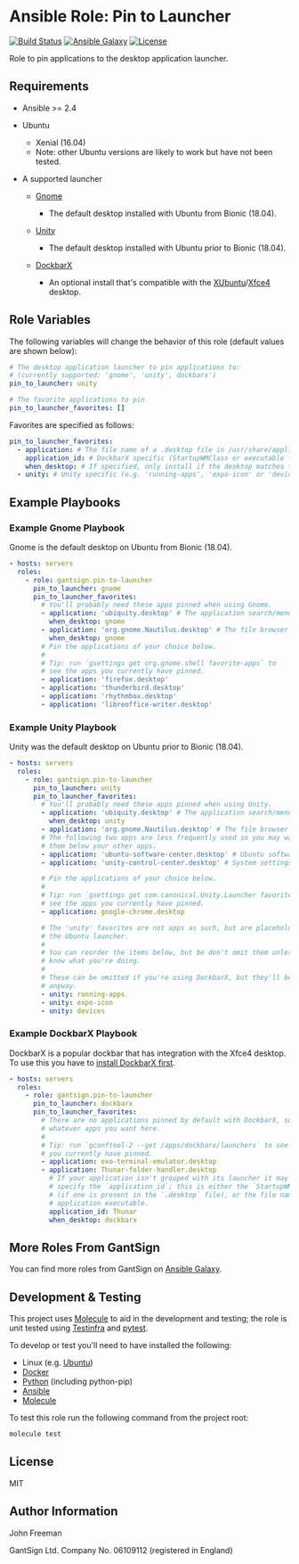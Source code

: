 Ansible Role: Pin to Launcher
=============================

[![Build Status](https://travis-ci.org/gantsign/ansible-role-pin-to-launcher.svg?branch=master)](https://travis-ci.org/gantsign/ansible-role-pin-to-launcher)
[![Ansible Galaxy](https://img.shields.io/badge/ansible--galaxy-gantsign.pin--to--launcher-blue.svg)](https://galaxy.ansible.com/gantsign/pin-to-launcher)
[![License](https://img.shields.io/badge/license-MIT-blue.svg)](https://raw.githubusercontent.com/gantsign/ansible-role-pin-to-launcher/master/LICENSE)

Role to pin applications to the desktop application launcher.

Requirements
------------

* Ansible >= 2.4

* Ubuntu

    * Xenial (16.04)
    * Note: other Ubuntu versions are likely to work but have not been tested.

* A supported launcher

    * [Gnome](https://www.gnome.org)

        * The default desktop installed with Ubuntu from Bionic (18.04).

    * [Unity](https://en.wikipedia.org/wiki/Unity_(user_interface))

        * The default desktop installed with Ubuntu prior to Bionic (18.04).

    * [DockbarX](https://github.com/M7S/dockbarx)

        * An optional install that's compatible with the
          [XUbuntu](http://xubuntu.org/)/[Xfce4](https://www.xfce.org/) desktop.

Role Variables
--------------

The following variables will change the behavior of this role (default values
are shown below):

```yaml
# The desktop application launcher to pin applications to:
# (currently supported: 'gnome', 'unity', dockbarx')
pin_to_launcher: unity

# The favorite applications to pin
pin_to_launcher_favorites: []
```

Favorites are specified as follows:

```yaml
pin_to_launcher_favorites:
  - application: # The file name of a .desktop file in /usr/share/applications/
    application_id: # DockbarX specific (StartupWMClass or executable file name)
    when_desktop: # If specified, only install if the desktop matches this value
  - unity: # Unity specific (e.g. 'running-apps', 'expo-icon' or 'devices')
```

Example Playbooks
-----------------

### Example Gnome Playbook

Gnome is the default desktop on Ubuntu from Bionic (18.04).

```yaml
- hosts: servers
  roles:
    - role: gantsign.pin-to-launcher
      pin_to_launcher: gnome
      pin_to_launcher_favorites:
        # You'll probably need these apps pinned when using Gnome.
        - application: 'ubiquity.desktop' # The application search/menu
          when_desktop: gnome
        - application: 'org.gnome.Nautilus.desktop' # The file browser
          when_desktop: gnome
        # Pin the applications of your choice below.
        #
        # Tip: run `gsettings get org.gnome.shell favorite-apps` to
        # see the apps you currently have pinned.
        - application: 'firefox.desktop'
        - application: 'thunderbird.desktop'
        - application: 'rhythmbox.desktop'
        - application: 'libreoffice-writer.desktop'
```

### Example Unity Playbook

Unity was the default desktop on Ubuntu prior to Bionic (18.04).

```yaml
- hosts: servers
  roles:
    - role: gantsign.pin-to-launcher
      pin_to_launcher: unity
      pin_to_launcher_favorites:
        # You'll probably need these apps pinned when using Unity.
        - application: 'ubiquity.desktop' # The application search/menu
          when_desktop: unity
        - application: 'org.gnome.Nautilus.desktop' # The file browser
        # The following two apps are less frequently used so you may want to put
        # them below your other apps.
        - application: 'ubuntu-software-center.desktop' # Ubuntu software center
        - application: 'unity-control-center.desktop' # System settings

        # Pin the applications of your choice below.
        #
        # Tip: run `gsettings get com.canonical.Unity.Launcher favorites` to
        # see the apps you currently have pinned.
        - application: google-chrome.desktop

        # The 'unity' favorites are not apps as such, but are placeholders in
        # the Ubuntu launcher.
        #
        # You can reorder the items below, but be don't omit them unless you
        # know what you're doing.
        #
        # These can be omitted if you're using DockbarX, but they'll be ignored
        # anyway.
        - unity: running-apps
        - unity: expo-icon
        - unity: devices
```

### Example DockbarX Playbook

DockbarX is a popular dockbar that has integration with the Xfce4 desktop. To
use this you have to [install DockbarX first](https://github.com/M7S/dockbarx).

```yaml
- hosts: servers
  roles:
    - role: gantsign.pin-to-launcher
      pin_to_launcher: dockbarx
      pin_to_launcher_favorites:
        # There are no applications pinned by default with DockbarX, so add
        # whatever apps you want here.
        #
        # Tip: run `gconftool-2 --get /apps/dockbarx/launchers` to see what apps
        # you currently have pinned.
        - application: exo-terminal-emulator.desktop
        - application: Thunar-folder-handler.desktop
          # If your application isn't grouped with its launcher it may help to
          # specify the `application_id`; this is either the `StartupWMClass`
          # (if one is present in the `.desktop` file), or the file name of the
          # application executable.
          application_id: Thunar
          when_desktop: dockbarx
```

More Roles From GantSign
------------------------

You can find more roles from GantSign on
[Ansible Galaxy](https://galaxy.ansible.com/gantsign).

Development & Testing
---------------------

This project uses [Molecule](http://molecule.readthedocs.io/) to aid in the
development and testing; the role is unit tested using
[Testinfra](http://testinfra.readthedocs.io/) and
[pytest](http://docs.pytest.org/).

To develop or test you'll need to have installed the following:

* Linux (e.g. [Ubuntu](http://www.ubuntu.com/))
* [Docker](https://www.docker.com/)
* [Python](https://www.python.org/) (including python-pip)
* [Ansible](https://www.ansible.com/)
* [Molecule](http://molecule.readthedocs.io/)

To test this role run the following command from the project root:

```bash
molecule test
```

License
-------

MIT

Author Information
------------------

John Freeman

GantSign Ltd.
Company No. 06109112 (registered in England)
